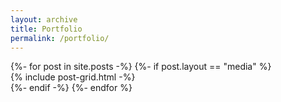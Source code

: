 ```yaml
---
layout: archive
title: Portfolio
permalink: /portfolio/
---
```


<div class="articles-tiles">
{%- for post in site.posts -%}
	{%- if post.layout == "media" %}
			<div class="col">
			{% include post-grid.html -%}
			</div>
	{%- endif -%}
{%- endfor %}
</div><!-- /.tiles -->

